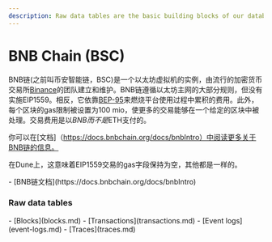 ```yaml
---
description: Raw data tables are the basic building blocks of our database.
---
```


# BNB Chain (BSC)

BNB链(之前叫币安智能链，BSC)是一个以太坊虚拟机的实例，由流行的加密货币交易所[Binance](https://binance.com)的团队建立和维护。BNB链遵循以太坊主网的大部分规则，但没有实施EIP1559。相反，它依靠[BEP-95](https://github.com/bnb-chain/BEPs/blob/master/BEP95.md)来燃烧平台使用过程中累积的费用。此外，每个区块的gas限制被设置为100 mio，使更多的交易能够在一个给定的区块中被处理。交易费用是以$BNB而不是$ETH支付的。

你可以在[文档]（https://docs.bnbchain.org/docs/bnbIntro）中阅读更多关于BNB链的信息。

在Dune上，这意味着EIP1559交易的gas字段保持为空，其他都是一样的。


<div class="cards grid" markdown>
- [BNB链文档](https://docs.bnbchain.org/docs/bnbIntro)
</div>

### Raw data tables

<div class="cards grid" markdown>
- [Blocks](blocks.md)
- [Transactions](transactions.md)
- [Event logs](event-logs.md)
- [Traces](traces.md)
</div>
